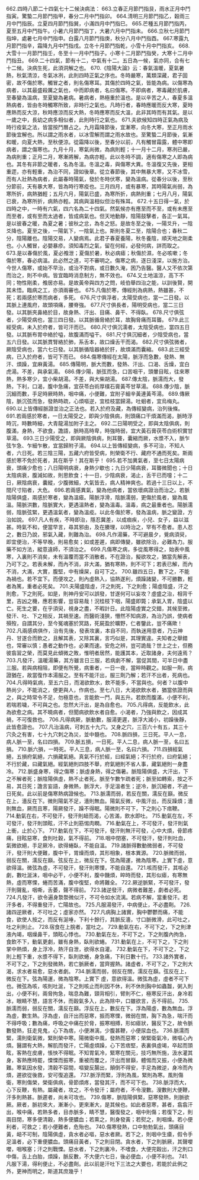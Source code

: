 662.四時八節二十四氣七十二候決病法：
663.立春正月節鬥指艮，雨水正月中鬥指寅。驚蟄二月節鬥指甲，春分二月中鬥指卯。
664.清明三月節鬥指乙，穀雨三月中鬥指辰。立夏四月節鬥指巽，小滿四月中鬥指巳。
665.芒種五月節鬥指丙，夏至五月中鬥指午。小暑六月節鬥指丁，大暑六月中鬥指未。
666.立秋七月節鬥指坤，處暑七月中鬥指申。白露八月節鬥指庚，秋分八月中鬥指酉。
667.寒露九月節鬥指辛，霜降九月中鬥指戌。立冬十月節鬥指乾，小雪十月中鬥指亥。
668.大雪十一月節鬥指壬，冬至十一月中鬥指子。小寒十二月節鬥指癸，大寒十二月中鬥指丑。
669.二十四氣，節有十二，中氣有十二。五日為一候，氣亦同，合有七十二候。決病生死，此須洞解之也。
670.《陰陽大論》云：春氣溫暖，夏氣暑熱，秋氣清涼，冬氣冰冽，此則四時正氣之序也。冬時嚴寒，萬類深藏，君子固密，故不傷於寒。觸冒之者，則名傷寒耳。其傷於四時之氣，皆能為病。以傷寒為病者，以其最盛殺厲之氣也，中而即病者，名曰傷寒。不即病者，寒毒藏於肌膚，至春變為溫病，至夏變為暑病。暑病者，熱極重於溫也。是以辛苦之人，春夏多溫熱病者，皆由冬時觸寒所致，非時行之氣也。凡時行者，春時應暖而反大寒，夏時應熱而反大涼，秋時應涼而反大熱，冬時應寒而反大溫，此非其時而有其氣。是以一歲之中，長幼之病多相似者，此則時行之氣也。
671.夫欲候知四時正氣為病及時行疫氣之法，皆當按鬥曆占之。九月霜降節後，宜漸寒，向冬大寒，至正月雨水節後宜解也。所以謂之雨水者，以冰雪解而謂之雨水故也。至驚蟄二月節後，氣漸和暖，向夏大熱，至秋便涼。從霜降以後，至春分以前，凡有觸冒霜露，體中寒即病者，謂之傷寒也。九月十月，寒氣尚微，為病則輕；十一月十二月，寒冽已嚴，為病則重；正月二月，寒漸將解，為病亦輕。此以冬時不調，適有傷寒之人即為病也。其冬有非節之暖者，名為冬溫。冬溫之毒，與傷寒大異。冬溫復又先後，更相重遝，亦有輕重，為治不同，證如後章。從立春節後，其中無暴大寒，又不冰雪，而有人壯熱為病者，此屬春時陽氣，發於冬時伏寒，變為溫病。從春分以後，至秋分節前，天有暴大寒，皆為時行寒疫也。三月四月，或有暴寒，其時陽氣尚弱，為寒所折，病熱猶輕；五月六月，陽氣已盛，為寒所折，病熱則重；七月八月，陽氣已衰，為寒所折，病熱亦輕。其病與溫相似但治有殊耳。
672.十五日得一氣，於四時之中，一時有六氣，四六名為二十四氣。然氣候亦有應至而不至，或有未應至而至者，或有至而太過者，皆成病氣也。但天地動靜，陰陽鼓擊者，各正一氣耳。是以彼春之暖，為夏之暑；彼秋之忿，為冬之怒。是故冬至之後，一陽爻升，一陰爻降也。夏至之後，一陽氣下，一陰氣上也。斯則冬夏二至，陰陽合也；春秋二分，陰陽離也。陰陽交易，人變病焉。此君子春夏養陽，秋冬養陰，順天地之剛柔也。小人觸冒，必嬰暴疹。須知毒烈之氣，留在何經，必發何病，詳而取之。
673.是以春傷於風，夏必飧泄；夏傷於暑，秋必病瘧；秋傷於濕，冬必咳嗽；冬傷於寒，春必病溫。此必然之道，可不審明之。傷寒之病，逐日淺深，以施方治。今世人傷寒，或始不早治，或治不對病，或日數久淹，困乃告醫。醫人又不依次第而治之，則不中病。皆宜臨時消息制方，無不效也。
674.又土地溫涼，高下不同；物性剛柔，飧居亦易。是故黃帝與四方之問，岐伯舉四治之能，以訓後賢，開其未悟。臨病之工，亦須兩審也。
675.凡傷於寒，傳經則為病熱，熱雖甚，不死；若兩感於寒而病者，多死。
676.尺寸俱浮者，太陽受病也，當一二日發。以其脈上連風府，故頭項痛，腰脊強。
677.尺寸俱長者，陽明受病也，當二三日發。以其脈夾鼻絡於目，故身熱、汗出、目痛、鼻干、不得臥。
678.尺寸俱弦者，少陽受病也，當三四日發。以其脈循脅絡於耳，故胸脅痛而耳聾。
679.此三經受病，未入於府者，皆可汗而已。
680.尺寸俱沉濡者，太陰受病也，當四五日發。以其脈布胃中絡於嗌，故腹滿而嗌干。
681.尺寸俱沉細者，少陰受病也，當五六日發。以其脈貫腎絡於肺，系舌本，故口燥舌干而渴。
682.尺寸俱弦微者，厥陰受病也，當六七日發。以其脈循陰器絡於肝，故煩滿而囊縮。
683.此三經受病，已入於府者，皆可下而已。
684.傷寒傳經在太陽，脈浮而急數，發熱、無汗、煩躁，宜麻黃湯。
685.傳陽明，脈大而數，發熱、汗出、口渴、舌燥，宜白虎湯。不差，與承氣湯。
686.傳少陽，脈弦而急，口苦咽干，頭暈目眩，往來寒熱，熱多寒少，宜小柴胡湯。不差，與大柴胡湯。
687.傳太陰，脈濡而大，發熱，下利，口渴，腹中急痛，宜茯苓白術厚樸石膏黃芩甘草湯。
688.傳少陰，脈沉細而數，手足時厥時熱，咽中痛，小便難，宜附子細辛黃連黃芩湯。
689.傳厥陰，脈沉弦而急，發熱時疏，心煩嘔逆，宜桂枝當歸湯。吐蛔者，宜烏梅丸。
690.以上皆傳經脈證並治之正法也。若入於府及藏，為傳經變病，治列後條。
691.若兩感於寒者，一日太陽受之，即與少陰俱病，則頭痛口干煩滿而渴，脈時浮時沉，時數時細，大青龍湯加附子主之。
692.二日陽明受之，即與太陰俱病，則腹滿，身熱，不欲食，譫語，脈時高時卑，時強時弱，宜大黃石膏茯苓白術枳實甘草湯。
693.三日少陽受之，即與厥陰俱病，則耳聾，囊縮而厥，水漿不入，脈乍弦乍急、乍細乍散，宜當歸附子湯。
694.以上皆傳經變病，多不可治，不知人者，六日死。若三陰三陽，五藏六府皆受病，則榮衛不行、藏府不通而死矣。斯兩感於寒不免於死者，其在斯乎！其在斯乎！
695.若不加異氣者，至七日太陽病衰，頭痛少愈也；八日陽明病衰，身熱少歇也；九日少陽病衰，耳聾微聞也；十日太陰病衰，腹減如故，則思飲食；十一日，少陰病衰，渴止，舌干已而嚏；十二日，厥陰病衰，囊縱，少腹微細，大氣皆去，病人精神爽也。若過十三日以上，不間尺寸陷者，大危。
696.若兩感異氣，變為他病者，當依壞病證治而治之。若脈陰陽俱盛，兩感於寒者，變為溫瘧。陽脈浮滑，陰脈濡弱，更傷於風者，變為風溫。陽脈洪數，陰脈實大，更遇溫熱者，變為溫毒。溫毒，病之最重者也。陽脈濡弱，陰脈弦緊，更遇溫氣者，變為溫疫。以此冬傷於寒，發為溫病，脈之變證，方治如說。
697.凡人有疾，不時即治，隱忍冀差，以成痼疾，小兒、女子，益以滋甚。時氣不和，便當早言，尋其邪由，及在腠理，以時治之，罕有不愈者。患人忍之，數日乃說，邪氣入藏，則難為治。
698.凡作湯藥，不可避晨夕，覺病須臾，即宜便治，不等早晚，則易愈矣；如或差遲，病即傳變，雖欲除治，必難為力。服藥不如方法，縱意違師，不須治之。
699.凡傷寒之病，多從風寒得之，始表中風寒，入裏則不消矣，未有溫覆而當不消散者。不在證治，擬欲攻之，猶當先解表，乃可下之。若表未解，而內不消，非大滿，猶有寒熱，則不可下；若表已解，而內不消，大滿，大實，腹堅，中有燥屎，自可下之。
700.雖四五日，數下之，不能為禍也。若不宜下。而便攻之，則內虛熱入，協熱遂利，煩躁諸變，不可勝數，輕者為篤，重者必死矣。
701.夫陽盛陰虛，汗之則死，下之則愈；陽虛陰盛，汗之則愈，下之則死。如是，則神丹安可以誤發，甘遂何可以妄攻？虛盛之治，相背千里，吉凶之機，應若影響，豈容易哉！況桂枝下咽，陽盛即斃；承氣入胃，陰盛以亡。死生之要，在乎須臾，視身之盡，不暇計日。此陰陽虛實之交錯，其候至微，發汗、吐、下之相反，其禍至速。而醫術淺狹，懵然不知病源，為治乃誤，使病者殞歿，自謂其分，至今冤魂塞於冥路，死屍盈於曠野，仁者鑒此，豈不痛歟！
702.凡兩感病俱作，治有先後，發表攻裏，本自不同，而執迷用意者，乃云神丹、甘遂合而飲之，且解其表，又除其裏，言巧似是，其理實違。夫知者之舉錯也，常審以慎；愚者之動作也，必果而速。安危之辨，豈可詭哉？世上之士，但務彼翕習之榮，而莫見此傾微之敗，惟明者居然，能護其本，近取諸身，夫何遠焉？
703.凡發汗，溫暖湯藥，其方雖言日三服，若病劇不解，當促其間，可半日中盡三服。若與病相阻，即便有所覺，病重者，一日一夜，當晬時觀之。如服一劑，病證猶在，故當復作本湯服之。至有不能汗出，服三劑乃解；若汗不出者，死病也。
704.凡得時氣病，至五六日，而渴欲飲水，飲不能多，不當與也。何者？以腹中熱尚少，不能消之，便更與人，作病也。至七八日，大渴欲飲水者，猶當依證而與之，與之時常令不足，勿極意也，言能飲一鬥，與五升。若飲而腹滿，小便不利，若喘若噦，不可與之也。忽然大汗出，是為自愈也。
705.凡得病，反能飲水，此為欲愈之病。其不曉病者，但聞病欲飲水者自愈。小渴者，乃強與飲之，因成其禍，不可復救也。
706.凡得病厥，脈動數，服湯更遲，脈浮大減小，初躁後靜，此皆愈證也。
707.凡治溫病，可刺五十九穴。又身之穴，三百六十有五，其三十穴灸之有害，七十九穴刺之為災，並中髓也。
708.脈四損，三日死。平人一息，病人脈一至，名曰四損。
709.脈五損，一日死。平人二息，病人脈一至，名曰五損。
710.脈六損，一時死。平人三息，病人脈一至，名曰六損。
711.四損經氣絕，五損府氣絕，六損藏氣絕。真氣不行於經，曰經氣絕；不行於府，曰府氣絕；不行於藏，曰藏氣絕。經氣絕則四肢不舉，府氣絕則不省人事，藏氣絕則一身盡冷。
712.脈盛身寒，得之傷寒；脈虛身熱，得之傷暑。脈陰陽俱盛，大汗出，下之不解者死；脈陰陽俱虛，熱不止者死。脈至乍數乍疏者死；脈至如轉索，按之不易，其日死；譫言妄語，身微熱，脈浮大，手足溫者生；逆冷，脈沉細者，不過一日死矣。此以前是傷寒熱病證候也。
713.脈濡而弱，若反在關，濡反在巔。微反在上，濇反在下。微則陽氣不足，濇則無血。陽氣反微，中風汗出，而反躁煩；濇則無血，厥而且寒，陽厥發汗，躁不得眠。陽微則不可下，下之則心下痞鞭。
714.動氣在右，不可發汗，發汗則衄而渴，心苦滿，飲水即吐。
715.動氣在左，不可發汗，發汗則頭眩，汗不止則筋惕肉瞤。
716.動氣在上，不可發汗，發汗則氣上衝，止於心下。
717.動氣在下，不可發汗，發汗則無汗可發，心中大煩，骨節疼痛，目眩惡寒，食則吐穀，氣不得前。
718.咽中閉塞，不可發汗，發汗則吐血，氣微欲絕，手足厥冷，欲得蜷臥，不能自溫。
719.諸脈得數動微弱者，不可發汗，發汗則大便難，腹中干，胃燥而煩，其形相象，根本異源。
720.脈微而弱，弱反在關，濡反在巔。弦反在上，微反在下。弦為陽運，微為陰寒。上實下虛，意欲得溫。微弦為虛，不可發汗，發汗則寒慄，不能自還。
721.咳而發汗，其咳必劇，數吐涎沫，咽中必干，小便不利，腹中饑煩，晬時而發，其形似瘧，有寒無熱，虛而寒慄，蜷而苦滿，腹中復堅，命將難全。
722.厥逆脈緊，不可發汗，發汗則聲亂，咽嘶，舌萎，聲不得前。
723.諸逆發汗，病微者難差，劇者必死。
724.凡發汗，欲令遍身漐漐微似汗，不可令如水流漓。若病不解，當重發汗。若汗多者，不得重發汗，亡陽故也。
725.凡服湯發汗，中病便止，不必盡劑。
726.諸四逆厥者，不可吐之；虛家亦然。
727.凡病胸上諸實，胸中鬱鬱而痛，不能食，欲使人按之，而反有涎唾，下利十餘行，其脈反濇，寸口脈微滑，此可吐之，吐之利則止。
728.宿食在上脘者，當吐之。
729.動氣在右，不可下之，下之則津液內竭，咽燥鼻干，頭眩心悸也。
730.動氣在左，不可下之，下之則腹內拘急，食飲不下，動氣更劇，雖有身熱，臥則欲蜷。
731.動氣在上，不可下之，下之則掌中熱煩，身上浮冷，熱汗自泄，欲得水自灌。
732.動氣在下，不可下之，下之則上輕下重，水漿不得下，臥則欲蜷，身急痛，下利日數十行。
733.諸外實者，不可下之，下之則發微熱，若亡脈厥者，當齊握熱。諸虛者，不可下之，下之則大渴，求水者易愈，惡水者劇。
734.脈濡而弱，弱反在關，濡反在巔。弦反在上，微反在下。弦為陽運，微為陰寒。上實下 虛，意欲得溫。微弦為虛，虛者不可下也。微弦為咳，咳則吐涎，下之則咳止而利因不休，利不休則胸中如蟲齧，粥入則出，小便不利，兩脅拘急，喘息為難，頸背相引，臂則不仁，極寒反汗出，身冷若冰，眼睛不慧，語言不休，而穀氣多入，此為除中，口雖欲言，舌不得前。
735.脈濡而弱，弱反在關，濡反在巔。浮反在上，數反在下。浮為陽虛，數為無血。浮為虛，數生熱。浮為虛，自汗出而惡寒，振而寒慄，微弱在關，胸下為急，喘汗而不得呼吸；數為痛，呼吸之中痛在於脅，振寒相搏，形如瘧狀，醫反下之，故令脈數發熱，狂走見鬼，心下為痞，小便淋漓，少腹甚鞭，小便尿血也。
736.脈濡而緊，濡則衛氣微，緊則榮中寒。陽微衛中風，發熱而惡寒；榮緊衛氣冷，微嘔心內煩。醫謂有大熱，解肌而發汗，亡陽虛煩躁，心下苦痞堅，表裏俱虛竭，卒起而頭眩，客熱在皮膚，悵怏不得眠。不知胃氣冷，緊寒在關元，技巧無所施，汲水灌其身，客熱應時罷，慄慄而振寒，重被而覆之，汗出而冒巔，體惕而又振，小便為微難。寒氣因水發，清穀不容間，嘔變反腸出，顛倒不得安，手足為微逆，身冷而內煩，遲欲從後救，安可復追還。
737.脈浮而緊，浮則為風，緊則為寒。風則傷衛，寒則傷榮，榮衛俱病，骨節煩疼，當發其汗，而不可下也。
738.脈浮而大，心下反鞭，有熱。屬藏者，攻之，不令發汗；屬府者，不令溲數。溲數則大便鞭，汗多則熱甚。脈遲者，尚未可攻也。
739.傷寒，脈陰陽俱緊，惡寒發熱，則脈欲厥。厥者，脈初來大，漸漸小，更來漸大，是其候也。如此者惡寒，甚者，翕翕汗出，喉中痛，若熱多者，目赤脈多，睛不慧，醫復發之，咽中則傷；若復下之，則兩目閉，寒多便清穀，熱多便膿血；若熏之，則身發黃；若熨之，則咽燥。若小便利者，可救之；若小便難者，危殆也。
740.傷寒發熱，口中勃勃氣出，頭痛目黃，衄不可制，陰陽俱虛，貪水者必嘔，惡水者厥。若下之，則咽中生瘡，假令手足溫者，必下重便膿血。頭痛目黃者，下之則目閉。貪水者，下之則脈厥，其聲嚶嚶，咽喉塞；汗之則戰慄。惡水者，下之則裏冷，不嗜食，大便完穀出，汗之則口中傷，舌上白胎，煩躁，脈反數，不大便六七日，後必便血，小便不利也。
741.凡服下湯，得利便止，不必盡劑。此以前是汗吐下三法之大要也，若能於此例之外，更神而明之，斯道其庶幾乎！